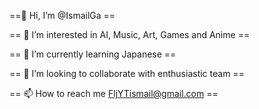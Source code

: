 ==👋 Hi, I’m @IsmailGa == 
 
== 👀 I’m interested in AI, Music, Art, Games and Anime == 
 
== 🌱 I’m currently learning Japanese == 
 
== 💞️ I’m looking to collaborate with enthusiastic team == 
 
== 📫 How to reach me FljYTismail@gmail.com == 

 
<!---
IsmailGa/IsmailGa is a ✨ special ✨ repository because its `README.md` (this file) appears on your GitHub profile.
You can click the Preview link to take a look at your changes.
--->
